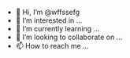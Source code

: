 - 👋 Hi, I’m @wffssefg
- 👀 I’m interested in ...
- 🌱 I’m currently learning ...
- 💞️ I’m looking to collaborate on ...
- 📫 How to reach me ...

<!---
wffssefg/wffssefg is a ✨ special ✨ repository because its `README.md` (this file) appears on your GitHub profile.
You can click the Preview link to take a look at your changes.
--->
